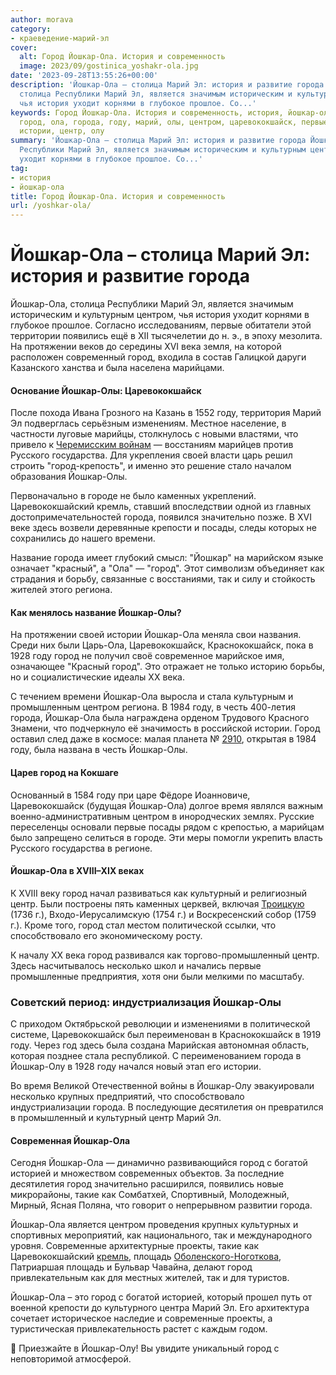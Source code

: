 ```yaml
---
author: morava
category:
- краеведение-марий-эл
cover:
  alt: Город Йошкар-Ола. История и современность
  image: 2023/09/gostinica_yoshakr-ola.jpg
date: '2023-09-28T13:55:26+00:00'
description: 'Йошкар-Ола – столица Марий Эл: история и развитие города Йошкар-Ола,
  столица Республики Марий Эл, является значимым историческим и культурным центром,
  чья история уходит корнями в глубокое прошлое. Со...'
keywords: Город Йошкар-Ола. История и современность, история, йошкар-ола, йошкар,
  город, ола, города, году, марий, олы, центром, царевококшайск, первые, века, это,
  истории, центр, олу
summary: 'Йошкар-Ола – столица Марий Эл: история и развитие города Йошкар-Ола, столица
  Республики Марий Эл, является значимым историческим и культурным центром, чья история
  уходит корнями в глубокое прошлое. Со...'
tag:
- история
- йошкар-ола
title: Город Йошкар-Ола. История и современность
url: /yoshkar-ola/
---
```


# Йошкар-Ола – столица Марий Эл: история и развитие города

Йошкар-Ола, столица Республики Марий Эл, является значимым историческим и культурным центром, чья история уходит корнями в глубокое прошлое. Согласно исследованиям, первые обитатели этой территории появились ещё в XII тысячелетии до н. э., в эпоху мезолита. На протяжении веков до середины XVI века земля, на которой расположен современный город, входила в состав Галицкой даруги Казанского ханства и была населена марийцами.

#### Основание Йошкар-Олы: Царевококшайск

После похода Ивана Грозного на Казань в 1552 году, территория Марий Эл подверглась серьёзным изменениям. Местное население, в частности луговые марийцы, столкнулось с новыми властями, что привело к [Черемисским войнам](/cheremisskie-vojny/) — восстаниям марийцев против Русского государства. Для укрепления своей власти царь решил строить "город-крепость", и именно это решение стало началом образования Йошкар-Олы.

Первоначально в городе не было каменных укреплений. Царевококшайский кремль, ставший впоследствии одной из главных достопримечательностей города, появился значительно позже. В XVI веке здесь возвели деревянные крепости и посады, следы которых не сохранились до нашего времени.

Название города имеет глубокий смысл: "Йошкар" на марийском языке означает "красный", а "Ола" — "город". Этот символизм объединяет как страдания и борьбу, связанные с восстаниями, так и силу и стойкость жителей этого региона.

#### Как менялось название Йошкар-Олы?

На протяжении своей истории Йошкар-Ола меняла свои названия. Среди них были Царь-Ола, Царевококшайск, Краснококшайск, пока в 1928 году город не получил своё современное марийское имя, означающее "Красный город". Это отражает не только историю борьбы, но и социалистические идеалы XX века.

С течением времени Йошкар-Ола выросла и стала культурным и промышленным центром региона. В 1984 году, в честь 400-летия города, Йошкар-Ола была награждена орденом Трудового Красного Знамени, что подчеркнуло её значимость в российской истории. Город оставил след даже в космосе: малая планета № [2910](/2910-yoshkar-ola/), открытая в 1984 году, была названа в честь Йошкар-Олы.

#### Царев город на Кокшаге

Основанный в 1584 году при царе Фёдоре Иоанновиче, Царевококшайск (будущая Йошкар-Ола) долгое время являлся важным военно-административным центром в инородческих землях. Русские переселенцы основали первые посады рядом с крепостью, а марийцам было запрещено селиться в городе. Эти меры помогли укрепить власть Русского государства в регионе.

#### Йошкар-Ола в XVIII–XIX веках

К XVIII веку город начал развиваться как культурный и религиозный центр. Были построены пять каменных церквей, включая [Троицкую](/svyato-troiczkij-hram/) (1736 г.), Входо-Иерусалимскую (1754 г.) и Воскресенский собор (1759 г.). Кроме того, город стал местом политической ссылки, что способствовало его экономическому росту.

К началу XX века город развивался как торгово-промышленный центр. Здесь насчитывалось несколько школ и начались первые промышленные предприятия, хотя они были мелкими по масштабу.

### Советский период: индустриализация Йошкар-Олы

С приходом Октябрьской революции и изменениями в политической системе, Царевококшайск был переименован в Краснококшайск в 1919 году. Через год здесь была создана Марийская автономная область, которая позднее стала республикой. С переименованием города в Йошкар-Олу в 1928 году начался новый этап его истории.

Во время Великой Отечественной войны в Йошкар-Олу эвакуировали несколько крупных предприятий, что способствовало индустриализации города. В последующие десятилетия он превратился в промышленный и культурный центр Марий Эл.

#### Современная Йошкар-Ола

Сегодня Йошкар-Ола — динамично развивающийся город с богатой историей и множеством современных объектов. За последние десятилетия город значительно расширился, появились новые микрорайоны, такие как Сомбатхей, Спортивный, Молодежный, Мирный, Ясная Поляна, что говорит о непрерывном развитии города.

Йошкар-Ола является центром проведения крупных культурных и спортивных мероприятий, как национального, так и международного уровня. Современные архитектурные проекты, такие как Царевококшайский [кремль](/marijskij-kreml/), площадь [Оболенского-Ноготкова](/chasy-s-oslom/), Патриаршая площадь и Бульвар Чавайна, делают город привлекательным как для местных жителей, так и для туристов.

Йошкар-Ола – это город с богатой историей, который прошел путь от военной крепости до культурного центра Марий Эл. Его архитектура сочетает историческое наследие и современные проекты, а туристическая привлекательность растет с каждым годом.

📍 Приезжайте в Йошкар-Олу! Вы увидите уникальный город с неповторимой атмосферой.